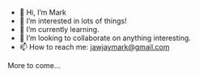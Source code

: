 - 👋 Hi, I’m Mark
- 👀 I’m interested in lots of things!
- 🌱 I’m currently learning.
- 💞️ I’m looking to collaborate on anything interesting.
- 📫 How to reach me: jawjaymark@gmail.com


More to come...
